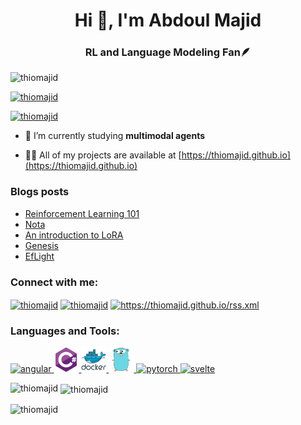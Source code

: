 <h1 align="center">Hi 👋, I'm Abdoul Majid</h1>
<h3 align="center">RL and Language Modeling Fan🪶</h3>

<p align="left"> <img src="https://komarev.com/ghpvc/?username=thiomajid&label=Profile%20views&color=0e75b6&style=flat" alt="thiomajid" /> </p>

<p align="left"> <a href="https://github.com/ryo-ma/github-profile-trophy"><img src="https://github-profile-trophy.vercel.app/?username=thiomajid" alt="thiomajid" /></a> </p>

<p align="left"> <a href="https://twitter.com/thiomajid" target="blank"><img src="https://img.shields.io/twitter/follow/thiomajid?logo=twitter&style=for-the-badge" alt="thiomajid" /></a> </p>

- 🌱 I’m currently studying **multimodal agents**

- 👨‍💻 All of my projects are available at [https://thiomajid.github.io](https://thiomajid.github.io)

### Blogs posts
<!-- BLOG-POST-LIST:START -->
- [Reinforcement Learning 101](https://thiomajid.github.io/blog/reinforcement-learning-101/)
- [Nota](https://thiomajid.github.io/projects/nota/)
- [An introduction to LoRA](https://thiomajid.github.io/blog/an-introduction-to-lora/)
- [Genesis](https://thiomajid.github.io/projects/genesis/)
- [EfLight](https://thiomajid.github.io/projects/eflight/)
<!-- BLOG-POST-LIST:END -->

<h3 align="left">Connect with me:</h3>
<p align="left">
<a href="https://twitter.com/thiomajid" target="blank"><img align="center" src="https://raw.githubusercontent.com/rahuldkjain/github-profile-readme-generator/master/src/images/icons/Social/twitter.svg" alt="thiomajid" height="30" width="40" /></a>
<a href="https://linkedin.com/in/thiomajid" target="blank"><img align="center" src="https://raw.githubusercontent.com/rahuldkjain/github-profile-readme-generator/master/src/images/icons/Social/linked-in-alt.svg" alt="thiomajid" height="30" width="40" /></a>
<a href="https://thiomajid.github.io/rss.xml" target="blank"><img align="center" src="https://raw.githubusercontent.com/rahuldkjain/github-profile-readme-generator/master/src/images/icons/Social/rss.svg" alt="https://thiomajid.github.io/rss.xml" height="30" width="40" /></a>
</p>

<h3 align="left">Languages and Tools:</h3>
<p align="left"> <a href="https://angular.io" target="_blank" rel="noreferrer"> <img src="https://angular.io/assets/images/logos/angular/angular.svg" alt="angular" width="40" height="40"/> </a> <a href="https://www.w3schools.com/cs/" target="_blank" rel="noreferrer"> <img src="https://raw.githubusercontent.com/devicons/devicon/master/icons/csharp/csharp-original.svg" alt="csharp" width="40" height="40"/> </a> <a href="https://www.docker.com/" target="_blank" rel="noreferrer"> <img src="https://raw.githubusercontent.com/devicons/devicon/master/icons/docker/docker-original-wordmark.svg" alt="docker" width="40" height="40"/> </a> <a href="https://golang.org" target="_blank" rel="noreferrer"> <img src="https://raw.githubusercontent.com/devicons/devicon/master/icons/go/go-original.svg" alt="go" width="40" height="40"/> </a> <a href="https://pytorch.org/" target="_blank" rel="noreferrer"> <img src="https://www.vectorlogo.zone/logos/pytorch/pytorch-icon.svg" alt="pytorch" width="40" height="40"/> </a> <a href="https://svelte.dev" target="_blank" rel="noreferrer"> <img src="https://upload.wikimedia.org/wikipedia/commons/1/1b/Svelte_Logo.svg" alt="svelte" width="40" height="40"/> </a> </p>

<p><img align="left" src="https://github-readme-stats.vercel.app/api/top-langs?username=thiomajid&show_icons=true&locale=en&layout=compact" alt="thiomajid" /></p>

<p>&nbsp;<img align="center" src="https://github-readme-stats.vercel.app/api?username=thiomajid&show_icons=true&locale=en" alt="thiomajid" /></p>

<p><img align="center" src="https://github-readme-streak-stats.herokuapp.com/?user=thiomajid&" alt="thiomajid" /></p>
